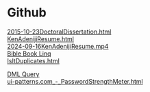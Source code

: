 # Github
<a href="2015-10-23DoctoralDissertation.html">2015-10-23DoctoralDissertation.html</a><br/>
<a href="KenAdenijiResume.html">KenAdenijiResume.html</a><br/>
<a href="2024-09-16KenAdenijiResume.mp4">2024-09-16KenAdenijiResume.mp4</a><br/>
<a href="BibleBookLinq.js.html">Bible Book Linq</a><br/>
<a href="IsItDuplicates.html">IsItDuplicates.html</a><br/>

<a href="DML Query.html">DML Query</a><br/>
<a href="ui-patterns.com_-_PasswordStrengthMeter.html">ui-patterns.com_-_PasswordStrengthMeter.html</a>
